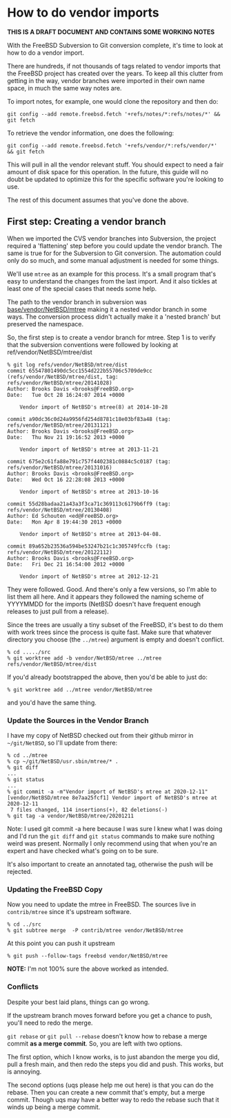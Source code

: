 # How to do vendor imports

**THIS IS A DRAFT DOCUMENT AND CONTAINS SOME WORKING NOTES**

With the FreeBSD Subversion to Git conversion complete,	it's time to
look at how to do a vendor import.

There are hundreds, if not thousands of	tags related to	vendor imports
that the FreeBSD project has created over the years. To	keep all this
clutter from getting in the way, vendor	branches were imported in
their own name space, in much the same way notes are.

To import notes, for example, one would	clone the repository and then do:
```
git config --add remote.freebsd.fetch '+refs/notes/*:refs/notes/*' && git fetch
```

To retrieve the	vendor information, one	does the following:
```
git config --add remote.freebsd.fetch '+refs/vendor/*:refs/vendor/*' && git fetch
```
This will pull in all the vendor relevant stuff. You should expect to
need a fair amount of disk space for this operation. In	the future,
this guide will no doubt be updated to optimize	this for the specific
software you're looking to use.

The rest of this document assumes that you've done the above.

## First step: Creating	a vendor branch

When we	imported the CVS vendor	branches into Subversion, the project
required a 'flattening' step before you	could update the vendor branch.
The same is true for for the Subversion to Git conversion. The
automation could only do so much, and some manual adjustment is needed
for some things.

We'll use `mtree` as an example for this process. It's a small program
that's easy to understand the changes from the last import. And it also
tickles at least one of the special cases that needs some help.

The path to the vendor branch in subversion was [base/vendor/NetBSD/mtree](https://svnweb.freebsd.org/base/vendor/NetBSD/mtree/) making it a nested vendor
branch in some ways. The conversion process didn't actually make it a 'nested branch'
but preserved the namespace.

So, the first step is to create a vendor branch for mtree. Step 1 is to verify that the subversion
conventions were followed by looking at ref/vendor/NetBSD/mtree/dist
```
% git log refs/vendor/NetBSD/mtree/dist
commit 65547801490dc5cc1554d222b55706c5709de9cc (refs/vendor/NetBSD/mtree/dist, tag: refs/vendor/NetBSD/mtree/20141028)
Author: Brooks Davis <brooks@FreeBSD.org>
Date:   Tue Oct 28 16:24:07 2014 +0000

    Vendor import of NetBSD's mtree(8) at 2014-10-28

commit a90dc36c0d24a9956fd254d8781c18e03bf83a48 (tag: refs/vendor/NetBSD/mtree/20131121)
Author: Brooks Davis <brooks@FreeBSD.org>
Date:   Thu Nov 21 19:16:52 2013 +0000

    Vendor import of NetBSD's mtree at 2013-11-21

commit 675e2c61fa88e791c757f4402381c0884c5c0187 (tag: refs/vendor/NetBSD/mtree/20131016)
Author: Brooks Davis <brooks@FreeBSD.org>
Date:   Wed Oct 16 22:28:08 2013 +0000

    Vendor import of NetBSD's mtree at 2013-10-16

commit 55d28badaa21a43a3f3ca71c369113c6179b6ff9 (tag: refs/vendor/NetBSD/mtree/20130408)
Author: Ed Schouten <ed@FreeBSD.org>
Date:   Mon Apr 8 19:44:30 2013 +0000

    Vendor import of NetBSD's mtree at 2013-04-08.

commit 89a652b23536a594be53247b21c1c305749fccfb (tag: refs/vendor/NetBSD/mtree/20122112)
Author: Brooks Davis <brooks@FreeBSD.org>
Date:   Fri Dec 21 16:54:00 2012 +0000

    Vendor import of NetBSD's mtree at 2012-12-21
```
They were followed. Good. And there's only a few versions, so I'm able to list them all here. And it appears they followed the naming scheme of YYYYMMDD for the imports (NetBSD doesn't have frequent enough releases to just pull from a release).

Since the trees are usually a tiny subset of the FreeBSD, it's best to do them with work trees since the process is quite fast. Make sure that whatever directory you choose (the `../mtree`) argument is empty and doesn't conflict.
```
% cd ...../src
% git worktree add -b vendor/NetBSD/mtree ../mtree refs/vendor/NetBSD/mtree/dist
```

If you'd already bootstrapped the above, then you'd be able to just do:
```
% git worktree add ../mtree vendor/NetBSD/mtree
```
and you'd have the same thing.
### Update the Sources in the Vendor Branch

I have my copy of NetBSD checked out from their github mirror in `~/git/NetBSD`, so I'll update from there:
```
% cd ../mtree
% cp ~/git/NetBSD/usr.sbin/mtree/* .
% git diff
...
% git status
...
% git commit -a -m"Vendor import of NetBSD's mtree at 2020-12-11"
[vendor/NetBSD/mtree 8e7aa25fcf1] Vendor import of NetBSD's mtree at 2020-12-11
 7 files changed, 114 insertions(+), 82 deletions(-)
% git tag -a vendor/NetBSD/mtree/20201211
```

Note: I used git commit -a here because I was sure I knew what I was doing and I'd run the `git diff` and `git status` commands to make sure nothing weird was present. Normally I only recommend using that when you're an expert and have checked what's going on to be sure.

It's also important to create an annotated tag, otherwise the push will be rejected.

### Updating the FreeBSD Copy
Now you need to update the mtree in FreeBSD. The sources live in `contrib/mtree` since it's upstream software.
```
% cd ../src
% git subtree merge  -P contrib/mtree vendor/NetBSD/mtree
```

At this point you can push it upstream
```
% git push --follow-tags freebsd vendor/NetBSD/mtree
```

**NOTE:** I'm not 100% sure the above worked as intended.

### Conflicts

Despite your best laid plans, things can go wrong.

If the upstream branch moves forward before you get a chance to push, you'll need to redo the merge.

`git rebase` or `git pull --rebase` doesn't know how to rebase a merge commit **as a merge commit**. So, you are left with two options.

The first option, which I know works, is to just abandon the merge you did, pull a fresh main, and then redo the steps you did and push. This works, but is annoying.

The second options (uqs please help me out here) is that you can do the rebase. Then you can create a new commit that's empty, but a merge commit. Though uqs may have a better way to redo the rebase such that it winds up being a merge commit.
